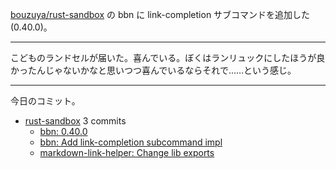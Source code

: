 [bouzuya/rust-sandbox] の bbn に link-completion サブコマンドを追加した (0.40.0)。

---

こどものランドセルが届いた。喜んでいる。ぼくはランリュックにしたほうが良かったんじゃないかなと思いつつ喜んでいるならそれで……という感じ。

---

今日のコミット。

- [rust-sandbox](https://github.com/bouzuya/rust-sandbox) 3 commits
  - [bbn: 0.40.0](https://github.com/bouzuya/rust-sandbox/commit/0864252357af90ee8b5b50c56d507dbaded3bd10)
  - [bbn: Add link-completion subcommand impl](https://github.com/bouzuya/rust-sandbox/commit/e33a5bb0ce939a5b8b2f7f7fb239320b1c6ab18f)
  - [markdown-link-helper: Change lib exports](https://github.com/bouzuya/rust-sandbox/commit/41370f7d6229106b87aad9b37f4f37d292fb8876)

[bouzuya/rust-sandbox]: https://github.com/bouzuya/rust-sandbox

